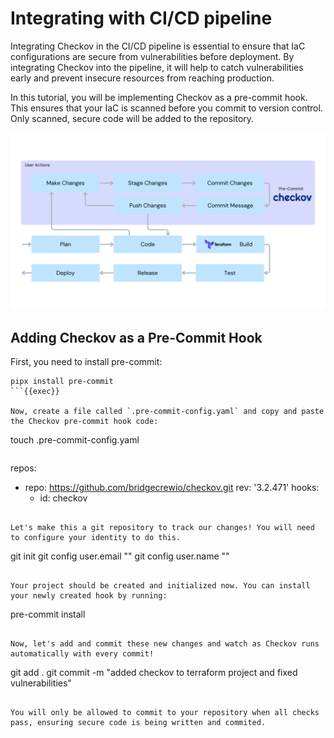 # Integrating with CI/CD pipeline

Integrating Checkov in the CI/CD pipeline is essential to ensure that IaC configurations are secure from vulnerabilities before deployment. By integrating Checkov into the pipeline, it will help to catch vulnerabilities early and prevent insecure resources from reaching production. 

In this tutorial, you will be implementing Checkov as a pre-commit hook. This ensures that your IaC is scanned before you commit to version control. Only scanned, secure code will be added to the repository. 

![Integration with CI/CD pipeline](../../images/IV.png)

## Adding Checkov as a Pre-Commit Hook

First, you need to install pre-commit:

```
pipx install pre-commit
```{{exec}}

Now, create a file called `.pre-commit-config.yaml` and copy and paste the Checkov pre-commit hook code:

```
touch .pre-commit-config.yaml
```{{exec}}

```
repos:
  - repo: https://github.com/bridgecrewio/checkov.git
    rev: '3.2.471'
    hooks:
      - id: checkov
```{{copy}}

Let's make this a git repository to track our changes! You will need to configure your identity to do this. 

```
git init
git config user.email "<YOUR EMAIL>"
git config user.name "<YOUR NAME>"
```{{copy}}

Your project should be created and initialized now. You can install your newly created hook by running: 

```
pre-commit install
```{{exec}}

Now, let's add and commit these new changes and watch as Checkov runs automatically with every commit! 

```
git add .
git commit -m "added checkov to terraform project and fixed vulnerabilities"
```{{exec}}

You will only be allowed to commit to your repository when all checks pass, ensuring secure code is being written and commited. 
